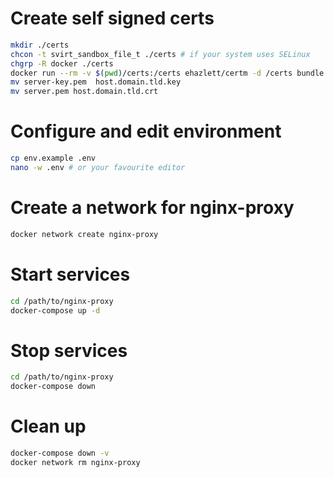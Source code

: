 # Create self signed certs

```bash
mkdir ./certs
chcon -t svirt_sandbox_file_t ./certs # if your system uses SELinux
chgrp -R docker ./certs
docker run --rm -v $(pwd)/certs:/certs ehazlett/certm -d /certs bundle generate -o=local --host localhost --host 127.0.0.1 --host host.domain.tld
mv server-key.pem  host.domain.tld.key
mv server.pem host.domain.tld.crt
```

# Configure and edit environment

```bash
cp env.example .env
nano -w .env # or your favourite editor
```

# Create a network for nginx-proxy 

```bash
docker network create nginx-proxy
```

# Start services

```bash
cd /path/to/nginx-proxy
docker-compose up -d
```

# Stop services

```bash
cd /path/to/nginx-proxy
docker-compose down
```

# Clean up

```bash
docker-compose down -v
docker network rm nginx-proxy
```
